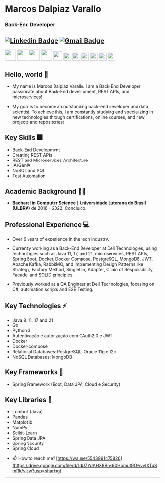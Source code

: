 # Marcos Dalpiaz Varallo
### Back-End Developer

[![Linkedin Badge](https://img.shields.io/badge/-marcosdalpiaz-blue?style=flat-square&logo=Linkedin&logoColor=white&link=https://www.linkedin.com/in/marcos-dalpiaz//)](https://www.linkedin.com/in/marcos-dalpiaz/) [![Gmail Badge](https://img.shields.io/badge/-marcosdvarallo@gmail.com-c14438?style=flat-square&logo=Gmail&logoColor=white&link=mailto:marcosdvarallo@gmail.com)](mailto:marcosdvarallo@gmail.com)
---

<span><img height="35px" src="https://cdn.svgporn.com/logos/java.svg"></span>
<span><img height="35px" src="https://cdn.svgporn.com/logos/spring.svg"></span>
<span><img height="35px" src="https://cdn.svgporn.com/logos/python.svg"></span>
<span><img height="35px" src="https://cdn.svgporn.com/logos/postgresql.svg"></span>
<span><img height="30px" src="https://cdn.svgporn.com/logos/mongodb.svg"></span>
<span><img height="25px" src="https://cdn.svgporn.com/logos/react.svg"></span>
<span><img height="25px" src="https://cdn.svgporn.com/logos/docker.svg"></span>
<span><img height="25px" src="https://cdn.svgporn.com/logos/git.svg"></span>
<span><img height="25px" src="https://cdn.svgporn.com/logos/rabbitmq.svg"></span>
<span><img height="25px" src="https://cdn.svgporn.com/logos/kafka.svg"></span>
<span><img height="25px" src="https://cdn.svgporn.com/logos/go.svg"></span>

## Hello, world 👋

* My name is Marcos Dalpiaz Varallo. I am a Back-End Developer passionate about Back-End development, REST APIs, and microservices!

* My goal is to become an outstanding back-end developer and data scientist. To achieve this, I am constantly studying and specializing in new technologies through certifications, online courses, and new projects and repositories!

## Key Skills :fireworks:

* Back-End Development
* Creating REST APIs
* REST and Microservices Architecture
* IA/GenIA
* NoSQL and SQL
* Test Automation

## Academic Background 👨‍💻

* **Bacharel in Computer Science** | **Universidade Luterana do Brasil (ULBRA)** de 2016 - 2022. Concluído.

## Professional Experience :computer:

* Over 6 years of experience in the tech industry.

* Currently working as a Back-End Developer at Dell Technologies, using technologies such as Java 11, 17, and 21, microservices, REST APIs, Spring Boot, Docker, Docker Compose, PostgreSQL, MongoDB, JWT, Apache Kafka, RabbitMQ, and implementing Design Patterns like Strategy, Factory Method, Singleton, Adapter, Chain of Responsibility, Facade, and SOLID principles.

* Previously worked as a QA Engineer at Dell Technologies, focusing on C#, automation scripts and E2E Testing.

## Key Technologies ⚡

* Java 8, 11, 17 and 21
* Go
* Python 3
* Autenticação e autorização com OAuth2.0 e JWT
* Docker
* Docker-compose
* Relational Databases: PostgreSQL, Oracle 11g e 12c
* NoSQL Databases: MongoDB

## Key Frameworks :hammer: 

* Spring Framework (Boot, Data JPA, Cloud e Security)

## Key Libraries :closed_book:

* Lombok (Java)
* Pandas
* Matplotlib
* NumPy
* Scikit-Learn
* Spring Data JPA
* Spring Security
* Spring Cloud

- 📫 How to reach me? [https://wa.me/5543991475826](https://drive.google.com/file/d/1dU7YdAHX8Bnk90Homut9OwvyIXTuSmRk/view?usp=sharing)
---
